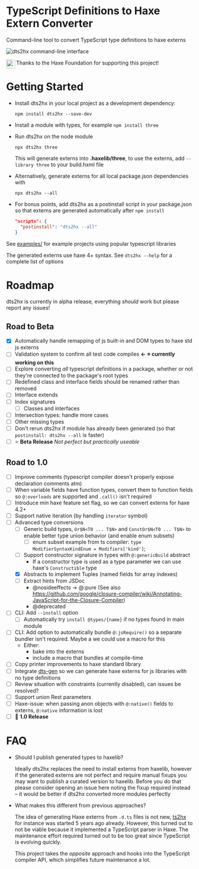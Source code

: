 # TypeScript Definitions to Haxe Extern Converter

Command-line tool to convert TypeScript type definitions to haxe externs

<img alt="dts2hx command-line interface" src="https://user-images.githubusercontent.com/3742992/80704644-db9a9280-8adc-11ea-8de2-38ff818b22de.png">

<img src="https://user-images.githubusercontent.com/3742992/71644204-854b4d80-2cbc-11ea-85f9-93c63df51fe3.png" height="24" align="left"> Thanks to the Haxe Foundation for supporting this project!

# Getting Started
- Install dts2hx in your local project as a development dependency:

    `npm install dts2hx --save-dev`

- Install a module with types, for example `npm install three` 

- Run dts2hx on the node module

    `npx dts2hx three`

    This will generate externs into **.haxelib/three**, to use the externs, add `--library three` to your build.hxml file

- Alternatively, generate externs for all local package.json dependencies with

    `npx dts2hx --all`

- For bonus points, add dts2hx as a postinstall script in your package.json so that externs are generated automatically after `npm install`
    ```json
    "scripts": {
      "postinstall": "dts2hx --all"
    }
    ```

See [examples/](examples/) for example projects using popular typescript libraries

The generated externs use haxe 4+ syntax. See `dts2hx --help` for a complete list of options

# Roadmap

dts2hx is currently in alpha release, everything _should_ work but please report any issues!

## Road to Beta
- [x] Automatically handle remapping of js built-in and DOM types to haxe std js externs
- [ ] Validation system to confirm all test code compiles **← :star: currently working on this**
- [ ] Explore converting _all_ typescript definitions in a package, whether or not they're connected to the package's root types
- [ ] Redefined class and interface fields should be renamed rather than removed
- [ ] Interface extends
- [ ] Index signatures
    - [ ] Classes and interfaces
- [ ] Intersection types: handle more cases
- [ ] Other missing types
- [ ] Don't rerun dts2hx if module has already been generated (so that `postinstall: dts2hx --all` is faster)
- [ ] :star: **Beta Release** *Not perfect but practically useable*

## Road to 1.0
- [ ] Improve comments (typescript compiler doesn't properly expose declaration comments atm)
- [ ] When variable fields have function types, convert them to function fields so `@:overloads` are supported and `.call()` isn't required
- [ ] Introduce min haxe feature set flag, so we can convert externs for haxe 4.2+
- [ ] Support native iteration (by handling `iterator` symbol)
- [ ] Advanced type conversions
    - [ ] Generic build types, `Or$N<T0 ... T$N>` and `ConstOr$N<T0 ... T$N>` to enable better type union behavior (and enable enum subsets)
        - [ ] enum subset example from ts compiler: `type ModifierSyntaxKindEnum = Modifiers['kind']`;
    - [ ] Support constructor signature in types with `@:genericBuild` abstract
        - If a constructor type is used as a type parameter we can use haxe's `Constructible` type
    - [x] Abstracts to implement Tuples (named fields for array indexes)
    - [ ] Extract hints from JSDoc
        - @nosideeffects -> @:pure (See also https://github.com/google/closure-compiler/wiki/Annotating-JavaScript-for-the-Closure-Compiler)
        - @deprecated
- [ ] CLI: Add `--install` option
    - [ ] Automatically try `install @types/{name}` if no types found in main module
- [ ] CLI: Add option to automatically bundle `@:jsRequire()` so a separate bundler isn't required. Maybe a we could use a macro for this
    - Either:
        - bake into the externs
        - include a macro that bundles at compile-time
- [ ] Copy printer improvements to haxe standard library
- [ ] Integrate [dts-gen](https://github.com/microsoft/dts-gen) so we can generate haxe externs for js libraries with no type definitions
- [ ] Review situation with constraints (currently disabled), can issues be resolved?
- [ ] Support union Rest parameters
- [ ] Haxe-issue: when passing anon objects with `@:native()` fields to externs, `@:native` information is lost
- [ ] :star2: **1.0 Release**

# FAQ

- Should I publish generated types to haxelib?

    Ideally dts2hx replaces the need to install externs from haxelib, however if the generated externs are not perfect and require manual fixups you may want to publish a curated version to haxelib. Before you do that please consider opening an issue here noting the fixup required instead – it would be better if dts2hx converted more modules perfectly

- What makes this different from previous approaches?

   The idea of generating Haxe externs from `.d.ts` files is not new, [ts2hx](https://github.com/Simn/ts2hx) for instance was started 5 years ago already. However, this turned out to not be viable because it implemented a TypeScript parser in Haxe. The maintenance effort required turned out to be too great since TypeScript is evolving quickly.

   This project takes the _opposite_ approach and hooks into the TypeScript compiler API, which simplifies future maintenance a lot.

